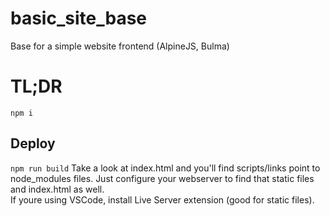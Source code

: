 # basic_site_base
Base for a simple website frontend (AlpineJS, Bulma)

# TL;DR
`npm i`
## Deploy
`npm run build`
Take a look at index.html and you'll find scripts/links point to node_modules files. Just configure your webserver to find that static files and index.html as well.  
If youre using VSCode, install Live Server extension (good for static files).